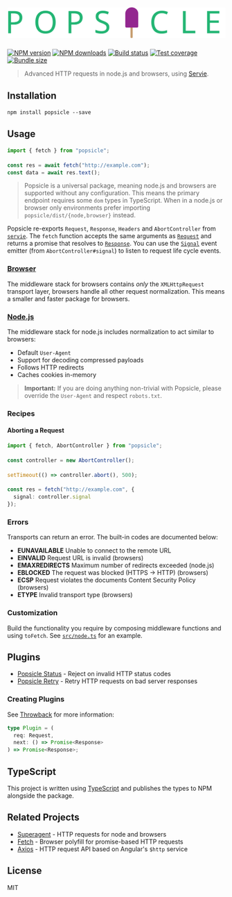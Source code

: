 # ![Popsicle](logo.svg)

[![NPM version](https://img.shields.io/npm/v/popsicle.svg?style=flat)](https://npmjs.org/package/popsicle)
[![NPM downloads](https://img.shields.io/npm/dm/popsicle.svg?style=flat)](https://npmjs.org/package/popsicle)
[![Build status](https://img.shields.io/travis/serviejs/popsicle.svg?style=flat)](https://travis-ci.org/serviejs/popsicle)
[![Test coverage](https://img.shields.io/coveralls/serviejs/popsicle.svg?style=flat)](https://coveralls.io/r/serviejs/popsicle?branch=master)
[![Bundle size](https://img.shields.io/bundlephobia/minzip/popsicle.svg)](https://bundlephobia.com/result?p=popsicle)

> Advanced HTTP requests in node.js and browsers, using [Servie](https://github.com/serviejs/servie).

## Installation

```
npm install popsicle --save
```

## Usage

```js
import { fetch } from "popsicle";

const res = await fetch("http://example.com");
const data = await res.text();
```

> Popsicle is a universal package, meaning node.js and browsers are supported without any configuration. This means the primary endpoint requires some `dom` types in TypeScript. When in a node.js or browser only environments prefer importing `popsicle/dist/{node,browser}` instead.

Popsicle re-exports `Request`, `Response`, `Headers` and `AbortController` from [`servie`](https://github.com/serviejs/servie). The `fetch` function accepts the same arguments as [`Request`](https://github.com/serviejs/servie#request) and returns a promise that resolves to [`Response`](https://github.com/serviejs/servie#response). You can use the [`Signal`](https://github.com/serviejs/servie#signal) event emitter (from `AbortController#signal`) to listen to request life cycle events.

### [Browser](./src/browser.ts)

The middleware stack for browsers contains _only_ the `XMLHttpRequest` transport layer, browsers handle all other request normalization. This means a smaller and faster package for browsers.

### [Node.js](./src/node.ts)

The middleware stack for node.js includes normalization to act similar to browsers:

- Default `User-Agent`
- Support for decoding compressed payloads
- Follows HTTP redirects
- Caches cookies in-memory

> **Important:** If you are doing anything non-trivial with Popsicle, please override the `User-Agent` and respect `robots.txt`.

### Recipes

#### Aborting a Request

```ts
import { fetch, AbortController } from "popsicle";

const controller = new AbortController();

setTimeout(() => controller.abort(), 500);

const res = fetch("http://example.com", {
  signal: controller.signal
});
```

### Errors

Transports can return an error. The built-in codes are documented below:

- **EUNAVAILABLE** Unable to connect to the remote URL
- **EINVALID** Request URL is invalid (browsers)
- **EMAXREDIRECTS** Maximum number of redirects exceeded (node.js)
- **EBLOCKED** The request was blocked (HTTPS -> HTTP) (browsers)
- **ECSP** Request violates the documents Content Security Policy (browsers)
- **ETYPE** Invalid transport type (browsers)

### Customization

Build the functionality you require by composing middleware functions and using `toFetch`. See [`src/node.ts`](./src/node.ts) for an example.

## Plugins

- [Popsicle Status](https://github.com/serviejs/popsicle-status) - Reject on invalid HTTP status codes
- [Popsicle Retry](https://github.com/serviejs/popsicle-retry) - Retry HTTP requests on bad server responses

### Creating Plugins

See [Throwback](https://github.com/serviejs/throwback#usage) for more information:

```ts
type Plugin = (
  req: Request,
  next: () => Promise<Response>
) => Promise<Response>;
```

## TypeScript

This project is written using [TypeScript](https://github.com/Microsoft/TypeScript) and publishes the types to NPM alongside the package.

## Related Projects

- [Superagent](https://github.com/visionmedia/superagent) - HTTP requests for node and browsers
- [Fetch](https://github.com/github/fetch) - Browser polyfill for promise-based HTTP requests
- [Axios](https://github.com/mzabriskie/axios) - HTTP request API based on Angular's `$http` service

## License

MIT
